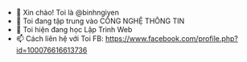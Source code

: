 - 👋 Xin chào! Toi là @binhngiyen
- 👀 Toi đang tập trung vào CÔNG NGHỆ THÔNG TIN 
- 🌱 Toi hiện đang học Lập Trình Web 
- 📫 Cách liên hệ với Toi
FB:
https://www.facebook.com/profile.php?id=100076616613736


<!---
binhngiyen/binhngiyen is a ✨ special ✨ repository because its `README.md` (this file) appears on your GitHub profile.
You can click the Preview link to take a look at your changes.
--->
